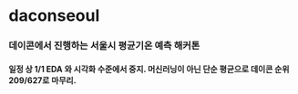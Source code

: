 # daconseoul
### 데이콘에서 진행하는 서울시 평균기온 예측 해커톤
#### 일정 상 1/1 EDA 와 시각화 수준에서 중지. 머신러닝이 아닌 단순 평균으로 데이콘 순위 209/627로 마무리.
